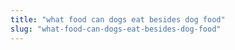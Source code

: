 ```yaml
---
title: "what food can dogs eat besides dog food"
slug: "what-food-can-dogs-eat-besides-dog-food"
---
```


